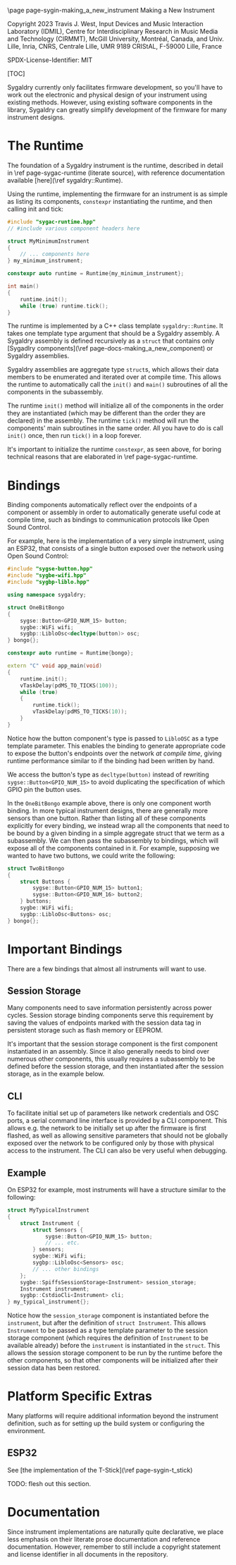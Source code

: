 \page page-sygin-making_a_new_instrument Making a New Instrument

Copyright 2023 Travis J. West, Input Devices and Music Interaction Laboratory
(IDMIL), Centre for Interdisciplinary Research in Music Media and Technology
(CIRMMT), McGill University, Montréal, Canada, and Univ. Lille, Inria, CNRS,
Centrale Lille, UMR 9189 CRIStAL, F-59000 Lille, France

SPDX-License-Identifier: MIT

[TOC]

Sygaldry currently only facilitates firmware development, so you'll have to
work out the electronic and physical design of your instrument using existing
methods. However, using existing software components in the library, Sygaldry
can greatly simplify development of the firmware for many instrument designs.

# The Runtime

The foundation of a Sygaldry instrument is the runtime, described in detail in
\ref page-sygac-runtime (literate source), with reference documentation
available [here](\ref sygaldry::Runtime).

Using the runtime, implementing the firmware for an instrument is as simple as
listing its components, `constexpr` instantiating the runtime, and then calling
init and tick:

```cpp
#include "sygac-runtime.hpp"
// #include various component headers here

struct MyMinimumInstrument
{
    // ... components here
} my_minimum_instrument;

constexpr auto runtime = Runtime{my_minimum_instrument};

int main()
{
    runtime.init();
    while (true) runtime.tick();
}
```

The runtime is implemented by a C++ class template `sygaldry::Runtime`. It
takes one template type argument that should be a Sygaldry assembly. A Sygaldry
assembly is defined recursively as a `struct` that contains only
[Sygadlry components](\ref page-docs-making_a_new_component) or Sygaldry assemblies.

Sygaldry assemblies are aggregate type `struct`s, which allows their data
members to be enumerated and iterated over at compile time. This allows the
runtime to automatically call the `init()` and `main()` subroutines of all the
components in the subassembly.

The runtime `init()` method will initialize all of the components in the order
they are instantiated (which may be different than the order they are declared)
in the assembly. The runtime `tick()` method will run the components' main
subroutines in the same order. All you have to do is call `init()` once, then
run `tick()` in a loop forever.

It's important to initialize the runtime `constexpr`, as seen above, for boring
technical reasons that are elaborated in \ref page-sygac-runtime.

# Bindings

Binding components automatically reflect over the endpoints of a component or
assembly in order to automatically generate useful code at compile time, such
as bindings to communication protocols like Open Sound Control.

For example, here is the implementation of a very simple instrument, using an
ESP32, that consists of a single button exposed over the network using Open
Sound Control:

```cpp
#include "sygse-button.hpp"
#include "sygbe-wifi.hpp"
#include "sygbp-liblo.hpp"

using namespace sygaldry;

struct OneBitBongo
{
    sygse::Button<GPIO_NUM_15> button;
    sygbe::WiFi wifi;
    sygbp::LibloOsc<decltype(button)> osc;
} bongo{};

constexpr auto runtime = Runtime{bongo};

extern "C" void app_main(void)
{
    runtime.init();
    vTaskDelay(pdMS_TO_TICKS(100));
    while (true)
    {
        runtime.tick();
        vTaskDelay(pdMS_TO_TICKS(10));
    }
}
```

Notice how the button component's type is passed to `LibloOSC` as a type
template parameter. This enables the binding to generate appropriate code to
expose the button's endpoints over the network *at compile time*, giving
runtime performance similar to if the binding had been written by hand.

We access the button's type as `decltype(button)` instead of rewriting
`sygse::Button<GPIO_NUM_15>` to avoid duplicating the specification
of which GPIO pin the button uses.

In the `OneBitBongo` example above, there is only one component worth binding.
In more typical instrument designs, there are generally more sensors than one
button. Rather than listing all of these components explicitly for every
binding, we instead wrap all the components that need to be bound by a given
binding in a simple aggregate struct that we term as a subassembly. We can then
pass the subassembly to bindings, which will expose all of the components
contained in it. For example, supposing we wanted to have two buttons, we could
write the following:

```cpp
struct TwoBitBongo
{
    struct Buttons {
        sygse::Button<GPIO_NUM_15> button1;
        sygse::Button<GPIO_NUM_16> button2;
    } buttons;
    sygbe::WiFi wifi;
    sygbp::LibloOsc<Buttons> osc;
} bongo{};
```

# Important Bindings

There are a few bindings that almost all instruments will want to use.

## Session Storage

Many components need to save information persistently across power cycles.
Session storage binding components serve this requirement by saving the values
of endpoints marked with the session data tag in persistent storage such as
flash memory or EEPROM.

It's important that the session storage component is the first component
instantiated in an assembly. Since it also generally needs to bind over
numerous other components, this usually requires a subassembly to be defined
before the session storage, and then instantiated after the session storage, as
in the example below.

## CLI

To facilitate initial set up of parameters like network credentials and OSC
ports, a serial command line interface is provided by a CLI component. This
allows e.g. the network to be initially set up after the firmware is first
flashed, as well as allowing sensitive parameters that should not be globally
exposed over the network to be configured only by those with physical access to
the instrument. The CLI can also be very useful when debugging.

## Example

On ESP32 for example, most instruments will have a structure similar to the
following:

```cpp
struct MyTypicalInstrument
{
    struct Instrument {
        struct Sensors {
            sygse::Button<GPIO_NUM_15> button;
            // ... etc.
        } sensors;
        sygbe::WiFi wifi;
        sygbp::LibloOsc<Sensors> osc;
        // ... other bindings
    };
    sygbe::SpiffsSessionStorage<Instrument> session_storage;
    Instrument instrument;
    sygbp::CstdioCli<Instrument> cli;
} my_typical_instrument{};
```

Notice how the `session_storage` component is instantiated before the
`instrument`, but after the definition of `struct Instrument`. This allows
`Instrument` to be passed as a type template parameter to the session storage
component (which requires the definition of `Instrument` to be available
already) before the `instrument` is instantiated in the `struct`. This allows
the session storage component to be run by the runtime before the other
components, so that other components will be initialized after their session
data has been restored.

# Platform Specific Extras

Many platforms will require additional information beyond the instrument
definition, such as for setting up the build system or configuring the
environment.

## ESP32

See [the implementation of the T-Stick](\ref page-sygin-t_stick)

TODO: flesh out this section.

# Documentation

Since instrument implementations are naturally quite declarative, we place less
emphasis on their literate prose documentation and reference documentation.
However, remember to still include a copyright statement and license identifier
in all documents in the repository.
